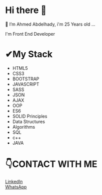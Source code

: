 # Hi there 👋


<p>🔭 I’m Ahmed Abdelhady, i'm 25 Years old ...  </p>
<p> I'm Front End Developer </p>

# ✔My Stack
- HTML5
- CSS3
- BOOTSTRAP
- JAVASCRIPT
- SASS
- JSON
- AJAX
- OOP
- ES6
- SOLID  Principles
- Data Structures
- Algorithms
- SQL
- c++ 
- JAVA
# 👇CONTACT WITH ME
<a href="https://www.linkedin.com/in/ahmedabdelhady92/" taget="_blank">LinkedIn</a>  
<a href="https://api.whatsapp.com/send?phone=201025184848" taget="_blank">WhatsApp</a>

